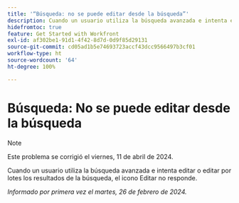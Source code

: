 ```yaml
---
title: '“Búsqueda: no se puede editar desde la búsqueda”'
description: Cuando un usuario utiliza la búsqueda avanzada e intenta editar o editar por lotes los resultados de la búsqueda, el icono Editar no responde.
hidefromtoc: true
feature: Get Started with Workfront
exl-id: af302be1-91d1-4f42-8d7d-0d9f85d29131
source-git-commit: cd05ad1b5e74693723accf43dcc9566497b3cf01
workflow-type: ht
source-wordcount: '64'
ht-degree: 100%

---
```


# Búsqueda: No se puede editar desde la búsqueda

>[!NOTE]
>
>Este problema se corrigió el viernes, 11 de abril de 2024.

Cuando un usuario utiliza la búsqueda avanzada e intenta editar o editar por lotes los resultados de la búsqueda, el icono Editar no responde.

_Informado por primera vez el martes, 26 de febrero de 2024._
